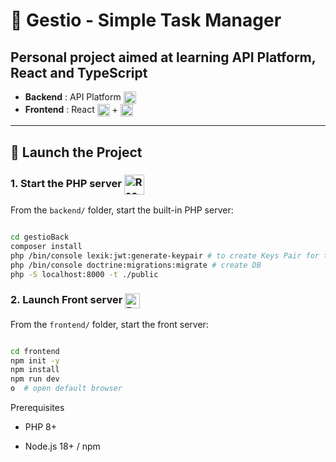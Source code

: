 # 📝 Gestio - Simple Task Manager

## Personal project aimed at learning API Platform, React and TypeScript

- **Backend** : API Platform <img src="https://api-platform.com/images/logos/Logo_Circle%20webby%20blue%20light.svg" alt="API Platform" width="20" style="vertical-align:middle;"/>
- **Frontend** : React <img src="https://upload.wikimedia.org/wikipedia/commons/a/a7/React-icon.svg" alt="React" width="20" style="vertical-align:middle;"/> + <img src="https://upload.wikimedia.org/wikipedia/commons/4/4c/Typescript_logo_2020.svg" alt="React" width="20" style="vertical-align:middle;"/>

---

## 🚀 Launch the Project

### 1. Start the PHP server <img src="https://www.php.net/images/logos/new-php-logo.svg" alt="React" width="32" style="vertical-align:middle;"/>

From the `backend/` folder, start the built-in PHP server:

```bash

cd gestioBack
composer install
php /bin/console lexik:jwt:generate-keypair # to create Keys Pair for the Auth, optionally you can do with openssl command
php /bin/console doctrine:migrations:migrate # create DB
php -S localhost:8000 -t ./public

```

### 2. Launch Front server <img src="https://upload.wikimedia.org/wikipedia/commons/f/f1/Vitejs-logo.svg" alt="React" width="24" style="vertical-align:middle;"/>

From the `frontend/` folder, start the front server:

```bash

cd frontend
npm init -y       
npm install        
npm run dev        
o  # open default browser
```

Prerequisites

- PHP 8+

- Node.js 18+ / npm
